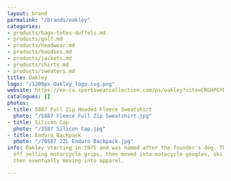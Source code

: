 ```yaml
---
layout: brand
permalink: "/brands/oakley"
categories:
- products/bags-totes-duffels.md
- products/golf.md
- products/headwear.md
- products/hoodies.md
- products/jackets.md
- products/shirts.md
- products/sweaters.md
title: Oakley
logo: "/1200px-Oakley_logo.svg.png"
website: https://en-ca.sportswearcollection.com/ps/oakley?site=CRGHPGYDZS
catalogues: []
photos:
- title: 5887 Full Zip Hooded Fleece Sweatshirt
  photo: "/5887 Fleece Full Zip Sweatshirt.jpg"
- title: Silicon Cap
  photo: "/3587 Silicon Cap.jpg"
- title: Enduro Backpack
  photo: "/70587 22L Enduro Backpack.jpg"
info: Oakley starting in 1975 and was named after the founder's dog. They started
  off selling motorcycle grips, then moved into motocycle googles, ski googles, sunglasses
  then eventually moving into apparel.

---
```

